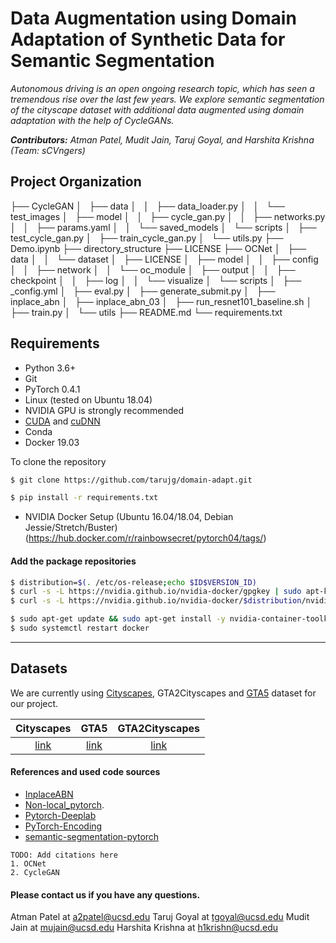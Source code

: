 
Data Augmentation using Domain Adaptation of Synthetic Data for Semantic Segmentation
===================================

_Autonomous driving is an open ongoing research topic, which has seen a tremendous rise over the last few years. We explore semantic segmentation of the cityscape dataset with additional data augmented using domain adaptation with the help of CycleGANs._


_**Contributors:** Atman Patel, Mudit Jain, Taruj Goyal, and Harshita Krishna (Team: sCVngers)_

Project Organization
------------
├── CycleGAN
│   ├── data
│   │   ├── data_loader.py
│   │   └── test_images
│   ├── model
│   │   ├── cycle_gan.py
│   │   ├── networks.py
│   │   ├── params.yaml
│   │   └── saved_models
│   └── scripts
│       ├── test_cycle_gan.py
│       ├── train_cycle_gan.py
│       └── utils.py
├── Demo.ipynb
├── directory_structure
├── LICENSE
├── OCNet
│   ├── data
│   │   └── dataset
│   ├── LICENSE
│   ├── model
│   │   ├── config
│   │   ├── network
│   │   └── oc_module
│   ├── output
│   │   ├── checkpoint
│   │   ├── log
│   │   └── visualize
│   └── scripts
│       ├── _config.yml
│       ├── eval.py
│       ├── generate_submit.py
│       ├── inplace_abn
│       ├── inplace_abn_03
│       ├── run_resnet101_baseline.sh
│       ├── train.py
│       └── utils
├── README.md
└── requirements.txt

Requirements
-----------
 - Python 3.6+
 - Git
 - PyTorch 0.4.1
- Linux (tested on Ubuntu 18.04)
- NVIDIA GPU is strongly recommended
- [CUDA](https://developer.nvidia.com/cuda-downloads) and [cuDNN](https://developer.nvidia.com/cudnn)
 - Conda
 - Docker 19.03

To clone the repository
``` bash
$ git clone https://github.com/tarujg/domain-adapt.git
```
 ``` bash
$ pip install -r requirements.txt
```

 - NVIDIA Docker Setup (Ubuntu 16.04/18.04, Debian Jessie/Stretch/Buster)(https://hub.docker.com/r/rainbowsecret/pytorch04/tags/)
#### Add the package repositories
``` bash
$ distribution=$(. /etc/os-release;echo $ID$VERSION_ID)
$ curl -s -L https://nvidia.github.io/nvidia-docker/gpgkey | sudo apt-key add -
$ curl -s -L https://nvidia.github.io/nvidia-docker/$distribution/nvidia-docker.list | sudo tee /etc/apt/sources.list.d/nvidia-docker.list

$ sudo apt-get update && sudo apt-get install -y nvidia-container-toolkit
$ sudo systemctl restart docker
```

---
## Datasets
We are currently using [Cityscapes](https://www.cityscapes-dataset.com/), GTA2Cityscapes and [GTA5](https://download.visinf.tu-darmstadt.de/data/from_games/) dataset for our project.

| Cityscapes | GTA5 | GTA2Cityscapes
|:------:|:------:|:------:|
|[link](https://www.cityscapes-dataset.com/)|[link](https://download.visinf.tu-darmstadt.de/data/from_games/)|[link](http://efrosgans.eecs.berkeley.edu/cyclegta/cityscapes2gta.zip)

#### References and used code sources
- [InplaceABN](https://github.com/mapillary/inplace_abn)
- [Non-local_pytorch](https://github.com/AlexHex7/Non-local_pytorch).
- [Pytorch-Deeplab](https://github.com/speedinghzl/Pytorch-Deeplab)
- [PyTorch-Encoding](https://github.com/zhanghang1989/PyTorch-Encoding)
- [semantic-segmentation-pytorch](https://github.com/CSAILVision/semantic-segmentation-pytorch)
```
TODO: Add citations here
1. OCNet
2. CycleGAN
```

#### Please contact us if you have any questions.
Atman Patel at <a2patel@ucsd.edu>
Taruj Goyal at <tgoyal@ucsd.edu>
Mudit Jain at <mujain@ucsd.edu>
Harshita Krishna at <h1krishn@ucsd.edu>
